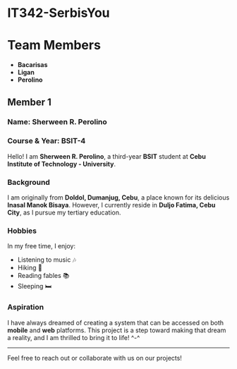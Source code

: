 # IT342-SerbisYou

# Team Members
- **Bacarisas**
- **Ligan**
- **Perolino**

## Member 1
### Name: Sherween R. Perolino
### Course & Year: BSIT-4

Hello! I am **Sherween R. Perolino**, a third-year **BSIT** student at **Cebu Institute of Technology - University**.

### Background
I am originally from **Doldol, Dumanjug, Cebu**, a place known for its delicious **Inasal Manok Bisaya**. However, I currently reside in **Duljo Fatima, Cebu City**, as I pursue my tertiary education.

### Hobbies
In my free time, I enjoy:
- Listening to music 🎶
- Hiking 🥾
- Reading fables 📚
- Sleeping 🛏️

### Aspiration
I have always dreamed of creating a system that can be accessed on both **mobile** and **web** platforms. This project is a step toward making that dream a reality, and I am thrilled to bring it to life! ^-^

---

Feel free to reach out or collaborate with us on our projects!
